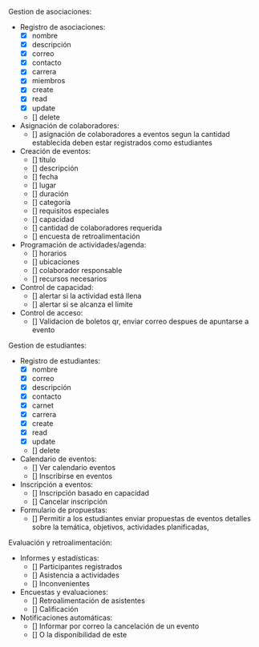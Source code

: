 Gestion de asociaciones:
- Registro de asociaciones:
  - [x] nombre
  - [x] descripción
  - [x] correo
  - [x] contacto
  - [x] carrera
  - [x] miembros
  - [x] create
  - [x] read
  - [x] update
  - [] delete
- Asignación de colaboradores:
  - [] asignación de colaboradores a eventos segun la cantidad establecida deben estar registrados como estudiantes
- Creación de eventos:
  - [] título
  - [] descripción
  - [] fecha
  - [] lugar
  - [] duración
  - [] categoría
  - [] requisitos especiales
  - [] capacidad
  - [] cantidad de colaboradores requerida
  - [] encuesta de retroalimentación
- Programación de actividades/agenda:
  - [] horarios
  - [] ubicaciones
  - [] colaborador responsable
  - [] recursos necesarios
- Control de capacidad:
  - [] alertar si la actividad está llena
  - [] alertar si se alcanza el limite
- Control de acceso:
  - [] Validacion de boletos qr, enviar correo despues de apuntarse a evento


Gestion de estudiantes:
- Registro de estudiantes:
  - [x] nombre
  - [x] correo
  - [x] descripción
  - [x] contacto
  - [x] carnet
  - [x] carrera
  - [x] create
  - [x] read
  - [x] update
  - [] delete
- Calendario de eventos:
  - [] Ver calendario eventos
  - [] Inscribirse en eventos
- Inscripción a eventos:
  - [] Inscripción basado en capacidad
  - [] Cancelar inscripción
- Formulario de propuestas:
  - [] Permitir a los estudiantes enviar propuestas de eventos detalles sobre la temática, objetivos, actividades planificadas, 
  

Evaluación y retroalimentación:
- Informes y estadísticas: 
  - [] Participantes registrados
  - [] Asistencia a actividades
  - [] Inconvenientes
- Encuestas y evaluaciones: 
  - [] Retroalimentación de asistentes
  - [] Calificación
- Notificaciones automáticas:
  - [] Informar por correo la cancelación de un evento
  - [] O la disponibilidad de este